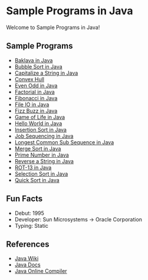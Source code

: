 # Sample Programs in Java

Welcome to Sample Programs in Java!

## Sample Programs

- [Baklava in Java](https://github.com/TheRenegadeCoder/sample-programs/issues/934)
- [Bubble Sort in Java](BubbleSort.java)
- [Capitalize a String in Java](https://github.com/TheRenegadeCoder/sample-programs/issues/1366)
- [Convex Hull](https://github.com/TheRenegadeCoder/sample-programs/issues/1365)
- [Even Odd in Java](https://github.com/jrg94/sample-programs/issues/937)
- [Factorial in Java](https://github.com/TheRenegadeCoder/sample-programs/issues/931)
- [Fibonacci in Java](https://github.com/TheRenegadeCoder/sample-programs/issues/483)
- [File IO in Java](https://sample-programs.therenegadecoder.com/projects/file-io/)
- [Fizz Buzz in Java](https://sample-programs.therenegadecoder.com/projects/fizz-buzz/java/)
- [Game of Life in Java](https://github.com/jrg94/sample-programs/issues/108)
- [Hello World in Java](https://therenegadecoder.com/code/hello-world-in-java/)
- [Insertion Sort in Java](https://sample-programs.therenegadecoder.com/projects/insertion-sort/)
- [Job Sequencing in Java](https://sample-programs.therenegadecoder.com/projects/job-sequencing-with-deadlines/)
- [Longest Common Sub Sequence in Java](https://github.com/TheRenegadeCoder/sample-programs/issues/1364)
- [Merge Sort in Java](https://sample-programs.therenegadecoder.com/projects/merge-sort/)
- [Prime Number in Java](https://github.com/TheRenegadeCoder/sample-programs/issues/1372)
- [Reverse a String in Java](https://therenegadecoder.com/code/java/reverse-a-string-in-java/)
- [ROT-13 in Java](https://github.com/TheRenegadeCoder/sample-programs/issues/1369)
- [Selection Sort in Java](SelectionSort.java)
- [Quick Sort in Java](https://github.com/TheRenegadeCoder/sample-programs/issues/1370)

## Fun Facts

- Debut: 1995
- Developer: Sun Microsystems -> Oracle Corporation
- Typing: Static

## References

- [Java Wiki](https://en.wikipedia.org/wiki/Java_(programming_language))
- [Java Docs](https://docs.oracle.com/en/java/)
- [Java Online Compiler](https://www.jdoodle.com/online-java-compiler)
